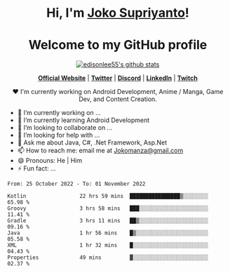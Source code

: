 <h1 align="center">Hi, I'm <a href="https://www.google.com">Joko Supriyanto</a>!</h1>
<h1 align="center">Welcome to my GitHub profile</h1>

<p align="center">
  <a href="https://github.com/jokomanza"><img src="https://github-readme-stats.vercel.app/api?username=jokomanza&hide_border=true&show_icons=true" alt="edisonlee55's github stats"></a>
</p>

<p align="center">
  <strong><a href="https://www.google.com">Official Website</a></strong> |
  <strong><a href="https://twitter.com/jokomanza">Twitter</a></strong> |
  <strong><a href="https://discord.gg/nYXzaUS">Discord</a></strong> |
  <strong><a href="https://www.linkedin.com/in/jokomanza">LinkedIn</a></strong> |
  <strong><a href="https://www.twitch.tv/jokomanza">Twitch</a></strong>
</p>

<p align="center">❤ I'm currently working on Android Development, Anime / Manga, Game Dev, and Content Creation.</p>

- 🔭 I’m currently working on ...
- 🌱 I’m currently learning Android Development
- 👯 I’m looking to collaborate on ...
- 🤔 I’m looking for help with ...
- 💬 Ask me about Java, C#, .Net Framework, Asp.Net
- 📫 How to reach me: email me at Jokomanza@gmail.com
- 😄 Pronouns: He | Him
- ⚡ Fun fact: ...

<!--START_SECTION:waka-->

```text
From: 25 October 2022 - To: 01 November 2022

Kotlin                 22 hrs 59 mins  ████████████████▒░░░░░░░░   65.98 %
Groovy                 3 hrs 58 mins   ███░░░░░░░░░░░░░░░░░░░░░░   11.41 %
Gradle                 3 hrs 11 mins   ██▒░░░░░░░░░░░░░░░░░░░░░░   09.16 %
Java                   1 hr 56 mins    █▒░░░░░░░░░░░░░░░░░░░░░░░   05.58 %
XML                    1 hr 32 mins    █░░░░░░░░░░░░░░░░░░░░░░░░   04.43 %
Properties             49 mins         ▓░░░░░░░░░░░░░░░░░░░░░░░░   02.37 %
```

<!--END_SECTION:waka-->
